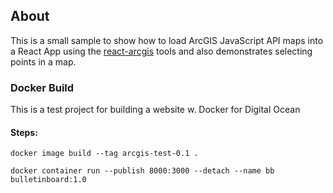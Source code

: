 ## About
This is a small sample to show how to load ArcGIS JavaScript API maps into a React App
using the [react-arcgis](https://github.com/Esri/react-arcgis) tools and also demonstrates selecting
points in a map.

### Docker Build
This is a test project for building a website w. Docker for Digital Ocean

#### Steps:
```docker image build --tag arcgis-test-0.1 .```

```docker container run --publish 8000:3000 --detach --name bb bulletinboard:1.0```